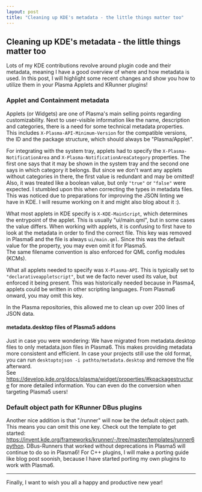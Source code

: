 ```yaml
---
layout: post
title: "Cleaning up KDE's metadata - the little things matter too"
---
```


## Cleaning up KDE's metadata - the little things matter too

Lots of my KDE contributions revolve around plugin code and their metadata, meaning I have a good overview of where and how metadata is used.
In this post, I will highlight some recent changes and show you how to utilize them in your Plasma Applets and KRunner plugins!

### Applet and Containment metadata

Applets (or Widgets) are one of Plasma's main selling points regarding customizability.
Next to user-visible information like the name, description and categories, there is a need for some technical metadata properties.
This includes `X-Plasma-API-Minimum-Version` for the compatible versions, the ID and the package structure, which should always be "Plasma/Applet".

For integrating with the system tray, applets had to specify the `X-Plasma-NotificationArea` and `X-Plasma-NotificationAreaCategory` properties.
The first one says that it may be shown in the system tray and the second one says in which category it belongs. But since we don't want any applets
without categories in there, the first value is redundant and may be omitted! Also, it was treated like a boolean value, but only `"true"` or `"false"` were expected.
I stumbled upon this when correcting the types in metadata files.  
This was noticed due to preparations for improving the JSON linting we have in KDE. I will resume working on it and might also blog about it :).

What most applets in KDE specify is `X-KDE-MainScript`, which determines the entrypoint of the applet.
This is usually "ui/main.qml", but in some cases the value differs. When working with applets, it is confusing to first have to look at the
metadata in order to find the correct file. This key was removed in Plasma6 and the file is always `ui/main.qml`.
Since this was the default value for the property, you may even omit it for Plasma5.  
The same filename convention is also enforced for QML config modules (KCMs).

What all applets needed to specify was `X-Plasma-API`. This is typically set to `"declarativeappletscript"`,
but we de facto never used its value, but enforced it being present. This was historically needed because in Plasma4, applets could
be written in other scripting languages. From Plasma6 onward, you may omit this key.

In the Plasma repositories, this allowed me to clean up over 200 lines of JSON data.


#### metadata.desktop files of Plasma5 addons

Just in case you were wondering: We have migrated from metadata.desktop files to only metadata.json files in Plasma6.
This makes providing metadata more consistent and efficient. In case your projects still use the old format, you can run `desktoptojson -i pathto/metadata.desktop`
and remove the file afterward.  
See https://develop.kde.org/docs/plasma/widget/properties/#kpackagestructure for more detailed information. You can even do the conversion when targeting Plasma5 users!

### Default object path for KRunner DBus plugins

Another nice addition is that "/runner" will now be the default object path. This means you can omit this one key.
Check out the template to get started: https://invent.kde.org/frameworks/krunner/-/tree/master/templates/runner6python.
DBus-Runners that worked without deprecations in Plasma5 will continue to do so in Plasma6!
For C++ plugins, I will make a porting guide like blog post soonish, because I have started porting my own plugins to work with Plasma6.

----

Finally, I want to wish you all a happy and productive new year!
